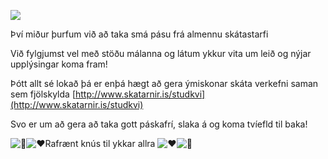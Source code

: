 ![](https://skjoldungar.is/wp-content/uploads/2021/03/Paskafri-300x300.png)

Því miður þurfum við að taka smá pásu frá almennu skátastarfi

Við fylgjumst vel með stöðu málanna og látum ykkur vita um leið og nýjar upplýsingar koma fram!

Þótt allt sé lokað þá er enþá hægt að gera ýmiskonar skáta verkefni saman sem fjölskylda [http://www.skatarnir.is/studkvi](http://www.skatarnir.is/studkvi)

Svo er um að gera að taka gott páskafrí, slaka á og koma tvíefld til baka!

![💛](https://s.w.org/images/core/emoji/13.0.1/svg/1f49b.svg)![❤️](https://s.w.org/images/core/emoji/13.0.1/svg/2764.svg)Rafrænt knús til ykkar allra ![❤️](https://s.w.org/images/core/emoji/13.0.1/svg/2764.svg)![💛](https://s.w.org/images/core/emoji/13.0.1/svg/1f49b.svg)
